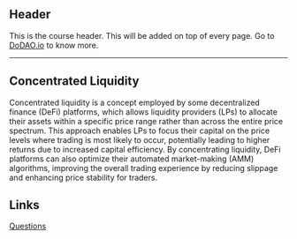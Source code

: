 ## Header
This is the course header. This will be added on top of every page. Go to [DoDAO.io](https://www.dodao.io) to know more.

---

## Concentrated Liquidity
 
Concentrated liquidity is a concept employed by some decentralized finance (DeFi) platforms, which allows liquidity providers (LPs) to allocate their assets within a specific price range rather than across the entire price spectrum. This approach enables LPs to focus their capital on the price levels where trading is most likely to occur, potentially leading to higher returns due to increased capital efficiency. By concentrating liquidity, DeFi platforms can also optimize their automated market-making (AMM) algorithms, improving the overall trading experience by reducing slippage and enhancing price stability for traders.

## Links




[Questions](./../../generated/questions/concentrated-liquidity.md)